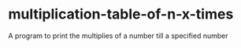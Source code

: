 # multiplication-table-of-n-x-times
A program to print the multiplies of a number till a specified number

